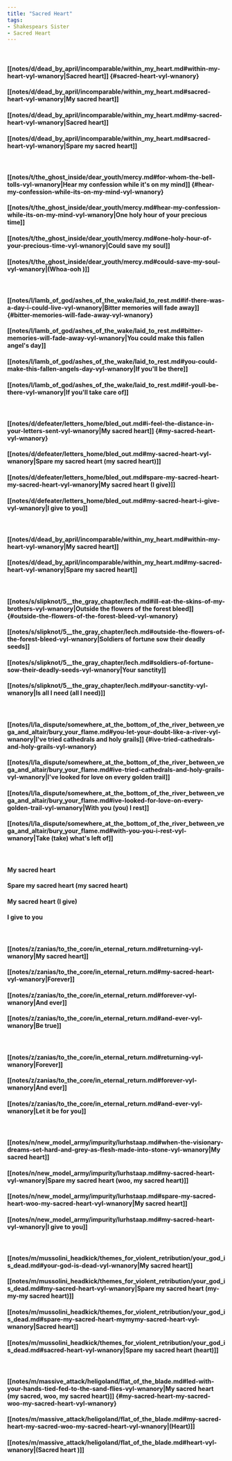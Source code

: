 ```yaml
---
title: "Sacred Heart"
tags:
- Shakespears Sister
- Sacred Heart
---
```

&nbsp;
#### [[notes/d/dead_by_april/incomparable/within_my_heart.md#within-my-heart-vyl-wnanory|Sacred heart]] {#sacred-heart-vyl-wnanory}
#### [[notes/d/dead_by_april/incomparable/within_my_heart.md#sacred-heart-vyl-wnanory|My sacred heart]]
#### [[notes/d/dead_by_april/incomparable/within_my_heart.md#my-sacred-heart-vyl-wnanory|Sacred heart]]
#### [[notes/d/dead_by_april/incomparable/within_my_heart.md#sacred-heart-vyl-wnanory|Spare my sacred heart]]
&nbsp;
#### [[notes/t/the_ghost_inside/dear_youth/mercy.md#for-whom-the-bell-tolls-vyl-wnanory|Hear my confession while it's on my mind]] {#hear-my-confession-while-its-on-my-mind-vyl-wnanory}
#### [[notes/t/the_ghost_inside/dear_youth/mercy.md#hear-my-confession-while-its-on-my-mind-vyl-wnanory|One holy hour of your precious time]]
#### [[notes/t/the_ghost_inside/dear_youth/mercy.md#one-holy-hour-of-your-precious-time-vyl-wnanory|Could save my soul]]
#### [[notes/t/the_ghost_inside/dear_youth/mercy.md#could-save-my-soul-vyl-wnanory|(Whoa-ooh )]]
&nbsp;
#### [[notes/l/lamb_of_god/ashes_of_the_wake/laid_to_rest.md#if-there-was-a-day-i-could-live-vyl-wnanory|Bitter memories will fade away]] {#bitter-memories-will-fade-away-vyl-wnanory}
#### [[notes/l/lamb_of_god/ashes_of_the_wake/laid_to_rest.md#bitter-memories-will-fade-away-vyl-wnanory|You could make this fallen angel's day]]
#### [[notes/l/lamb_of_god/ashes_of_the_wake/laid_to_rest.md#you-could-make-this-fallen-angels-day-vyl-wnanory|If you'll be there]]
#### [[notes/l/lamb_of_god/ashes_of_the_wake/laid_to_rest.md#if-youll-be-there-vyl-wnanory|If you'll take care of]]
&nbsp;
#### [[notes/d/defeater/letters_home/bled_out.md#i-feel-the-distance-in-your-letters-sent-vyl-wnanory|My sacred heart]] {#my-sacred-heart-vyl-wnanory}
#### [[notes/d/defeater/letters_home/bled_out.md#my-sacred-heart-vyl-wnanory|Spare my sacred heart (my sacred heart)]]
#### [[notes/d/defeater/letters_home/bled_out.md#spare-my-sacred-heart-my-sacred-heart-vyl-wnanory|My sacred heart (I give)]]
#### [[notes/d/defeater/letters_home/bled_out.md#my-sacred-heart-i-give-vyl-wnanory|I give to you]]
&nbsp;
#### [[notes/d/dead_by_april/incomparable/within_my_heart.md#within-my-heart-vyl-wnanory|My sacred heart]]
#### [[notes/d/dead_by_april/incomparable/within_my_heart.md#my-sacred-heart-vyl-wnanory|Spare my sacred heart]]
&nbsp;
#### [[notes/s/slipknot/5__the_gray_chapter/lech.md#ill-eat-the-skins-of-my-brothers-vyl-wnanory|Outside the flowers of the forest bleed]] {#outside-the-flowers-of-the-forest-bleed-vyl-wnanory}
#### [[notes/s/slipknot/5__the_gray_chapter/lech.md#outside-the-flowers-of-the-forest-bleed-vyl-wnanory|Soldiers of fortune sow their deadly seeds]]
#### [[notes/s/slipknot/5__the_gray_chapter/lech.md#soldiers-of-fortune-sow-their-deadly-seeds-vyl-wnanory|Your sanctity]]
#### [[notes/s/slipknot/5__the_gray_chapter/lech.md#your-sanctity-vyl-wnanory|Is all I need (all I need)]]
&nbsp;
#### [[notes/l/la_dispute/somewhere_at_the_bottom_of_the_river_between_vega_and_altair/bury_your_flame.md#you-let-your-doubt-like-a-river-vyl-wnanory|I've tried cathedrals and holy grails]] {#ive-tried-cathedrals-and-holy-grails-vyl-wnanory}
#### [[notes/l/la_dispute/somewhere_at_the_bottom_of_the_river_between_vega_and_altair/bury_your_flame.md#ive-tried-cathedrals-and-holy-grails-vyl-wnanory|I've looked for love on every golden trail]]
#### [[notes/l/la_dispute/somewhere_at_the_bottom_of_the_river_between_vega_and_altair/bury_your_flame.md#ive-looked-for-love-on-every-golden-trail-vyl-wnanory|With you (you) I rest]]
#### [[notes/l/la_dispute/somewhere_at_the_bottom_of_the_river_between_vega_and_altair/bury_your_flame.md#with-you-you-i-rest-vyl-wnanory|Take (take) what's left of]]
&nbsp;
#### My sacred heart
#### Spare my sacred heart (my sacred heart)
#### My sacred heart (I give)
#### I give to you
&nbsp;
#### [[notes/z/zanias/to_the_core/in_eternal_return.md#returning-vyl-wnanory|My sacred heart]]
#### [[notes/z/zanias/to_the_core/in_eternal_return.md#my-sacred-heart-vyl-wnanory|Forever]]
#### [[notes/z/zanias/to_the_core/in_eternal_return.md#forever-vyl-wnanory|And ever]]
#### [[notes/z/zanias/to_the_core/in_eternal_return.md#and-ever-vyl-wnanory|Be true]]
&nbsp;
#### [[notes/z/zanias/to_the_core/in_eternal_return.md#returning-vyl-wnanory|Forever]]
#### [[notes/z/zanias/to_the_core/in_eternal_return.md#forever-vyl-wnanory|And ever]]
#### [[notes/z/zanias/to_the_core/in_eternal_return.md#and-ever-vyl-wnanory|Let it be for you]]
&nbsp;
#### [[notes/n/new_model_army/impurity/lurhstaap.md#when-the-visionary-dreams-set-hard-and-grey-as-flesh-made-into-stone-vyl-wnanory|My sacred heart]]
#### [[notes/n/new_model_army/impurity/lurhstaap.md#my-sacred-heart-vyl-wnanory|Spare my sacred heart (woo, my sacred heart)]]
#### [[notes/n/new_model_army/impurity/lurhstaap.md#spare-my-sacred-heart-woo-my-sacred-heart-vyl-wnanory|My sacred heart]]
#### [[notes/n/new_model_army/impurity/lurhstaap.md#my-sacred-heart-vyl-wnanory|I give to you]]
&nbsp;
#### [[notes/m/mussolini_headkick/themes_for_violent_retribution/your_god_is_dead.md#your-god-is-dead-vyl-wnanory|My sacred heart]]
#### [[notes/m/mussolini_headkick/themes_for_violent_retribution/your_god_is_dead.md#my-sacred-heart-vyl-wnanory|Spare my sacred heart (my-my-my sacred heart)]]
#### [[notes/m/mussolini_headkick/themes_for_violent_retribution/your_god_is_dead.md#spare-my-sacred-heart-mymymy-sacred-heart-vyl-wnanory|Sacred heart]]
#### [[notes/m/mussolini_headkick/themes_for_violent_retribution/your_god_is_dead.md#sacred-heart-vyl-wnanory|Spare my sacred heart (heart)]]
&nbsp;
#### [[notes/m/massive_attack/heligoland/flat_of_the_blade.md#led-with-your-hands-tied-fed-to-the-sand-flies-vyl-wnanory|My sacred heart (my sacred, woo, my sacred heart)]] {#my-sacred-heart-my-sacred-woo-my-sacred-heart-vyl-wnanory}
#### [[notes/m/massive_attack/heligoland/flat_of_the_blade.md#my-sacred-heart-my-sacred-woo-my-sacred-heart-vyl-wnanory|(Heart)]]
#### [[notes/m/massive_attack/heligoland/flat_of_the_blade.md#heart-vyl-wnanory|(Sacred heart )]]
